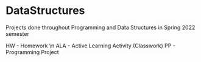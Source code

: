 # DataStructures
Projects done throughout Programming and Data Structures in Spring 2022 semester

HW - Homework \n
ALA - Active Learning Activity (Classwork)
PP - Programming Project
